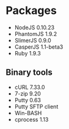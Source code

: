 # Packages

- NodeJS 0.10.23
- PhantomJS 1.9.2
- SlimerJS 0.9.0
- CasperJS 1.1-beta3
- Ruby 1.9.3

## Binary tools

- cURL 7.33.0
- 7-zip 9.20
- Putty 0.63
- Putty SFTP client
- Win-BASH
- cprocess 1.13
